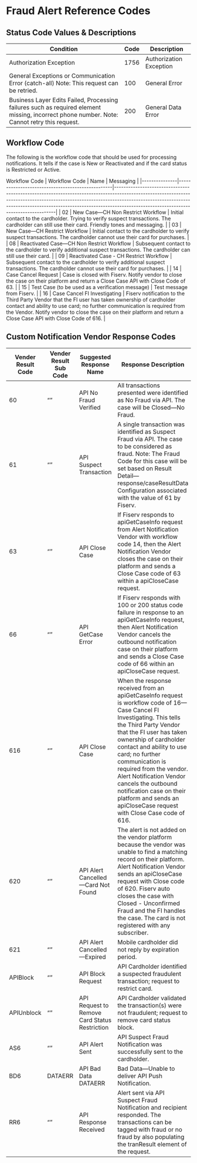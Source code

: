 
# Fraud Alert Reference Codes

## Status Code Values & Descriptions
| Condition                                                                                                                                   | Code | Description             |
|---------------------------------------------------------------------------------------------------------------------------------------------|------|-------------------------|
| Authorization Exception                                                                                                                     | 1756 | Authorization Exception |
| General Exceptions or Communication Error (catch-all) Note: This request can be retried.                                                    | 100  | General Error           |
| Business Layer Edits Failed, Processing failures such as required element missing, incorrect phone number. Note: Cannot retry this request. | 200  | General Data Error      |

 

## Workflow Code
The following is the workflow code that should be used for processing notifications. It tells if the case is New or Reactivated and if the card status is Restricted or Active.

Workflow Code
| Workflow Code | Name                                             | Messaging                                                                                                                                                                                                                                                                                     |
|---------------|--------------------------------------------------|-----------------------------------------------------------------------------------------------------------------------------------------------------------------------------------------------------------------------------------------------------------------------------------------------|
| 02            | New Case—CH Non Restrict Workflow                | Initial contact to the cardholder. Trying to verify suspect transactions. The cardholder can still use their card. Friendly tones and messaging.                                                                                                                                              |
| 03            | New Case—CH Restrict Workflow                    | Initial contact to the cardholder to verify suspect transactions. The cardholder cannot use their card for purchases.                                                                                                                                                                         |
| 08            | Reactivated Case—CH Non Restrict Workflow        | Subsequent contact to the cardholder to verify additional suspect transactions. The cardholder can still use their card.                                                                                                                                                                      |
| 09            | Reactivated Case - CH Restrict Workflow          | Subsequent contact to the cardholder to verify additional suspect transactions. The cardholder cannot use their card for purchases.                                                                                                                                                           |
| 14            | Case Cancel Request                              | Case is closed with Fiserv. Notify vendor to close the case on their platform and return a Close Case API with Close Code of 63.                                                                                                                                                              |
| 15            | Test Case (to be used as a verification message) | Test message from Fiserv.                                                                                                                                                                                                                                                                     |
| 16            | Case Cancel FI Investigating                     | Fiserv notification to the Third Party Vendor that the FI user has taken ownership of cardholder contact and ability to use card; no further communication is required from the Vendor. Notify vendor to close the case on their platform and return a Close Case API with Close Code of 616. |

## Custom Notification Vendor Response Codes
| Vender Result Code | Vender Result Sub Code | Suggested Response Name                       | Response Description                                                                                                                                                                                                                                                                                                                                                                                                                         |
|--------------------|------------------------|-----------------------------------------------|----------------------------------------------------------------------------------------------------------------------------------------------------------------------------------------------------------------------------------------------------------------------------------------------------------------------------------------------------------------------------------------------------------------------------------------------|
| 60                 | “”                     | API No Fraud Verified                         | All transactions presented were identified as No Fraud via API. The case will be Closed—No Fraud.                                                                                                                                                                                                                                                                                                                                            |
| 61                 | “”                     | API Suspect Transaction                       | A single transaction was identified as Suspect Fraud via API. The case to be considered as fraud. Note: The Fraud Code for this case will be set based on Result Detail— response/caseResultData Configuration associated with the value of 61 by Fiserv.                                                                                                                                                                                    |
| 63                 | “”                     | API Close Case                                | If Fiserv responds to apiGetCaseInfo request from Alert Notification Vendor with workflow code 14, then the Alert Notification Vendor closes the case on their platform and sends a Close Case code of 63 within a apiCloseCase request.                                                                                                                                                                                                     |
| 66                 | “”                     | API GetCase Error                             | If Fiserv responds with 100 or 200 status code failure in response to an apiGetCaseInfo request, then Alert Notification Vendor cancels the outbound notification case on their platform and sends a Close Case code of 66 within an apiCloseCase request.                                                                                                                                                                                   |
| 616                | “”                     | API Close Case                                | When the response received from an apiGetCaseInfo request is workflow code of 16—Case Cancel FI Investigating. This tells the Third Party Vendor that the FI user has taken ownership of cardholder contact and ability to use card; no further communication is required from the vendor. Alert Notification Vendor cancels the outbound notification case on their platform and sends an apiCloseCase request with Close Case code of 616. |
| 620                | “”                     | API Alert Cancelled—Card Not Found            | The alert is not added on the vendor platform because the vendor was unable to find a matching record on their platform. Alert Notification Vendor sends an apiCloseCase request with Close code of 620. Fiserv auto closes the case with Closed - Unconfirmed Fraud and the FI handles the case. The card is not registered with any subscriber.                                                                                            |
| 621                | “”                     | API Alert Cancelled—Expired                   | Mobile cardholder did not reply by expiration period.                                                                                                                                                                                                                                                                                                                                                                                        |
| APIBlock           | “”                     | API Block Request                             | API Cardholder identified a suspected fraudulent transaction; request to restrict card.                                                                                                                                                                                                                                                                                                                                                      |
| APIUnblock         | “”                     | API Request to Remove Card Status Restriction | API Cardholder validated the transaction(s) were not fraudulent; request to remove card status block.                                                                                                                                                                                                                                                                                                                                        |
| AS6                | “”                     | API Alert Sent                                | API Suspect Fraud Notification was successfully sent to the cardholder.                                                                                                                                                                                                                                                                                                                                                                      |
| BD6                | DATAERR                | API Bad Data DATAERR                          | Bad Data—Unable to deliver API Push Notification.                                                                                                                                                                                                                                                                                                                                                                                            |
| RR6                | “”                     | API Response Received                         | Alert sent via API Suspect Fraud Notification and recipient responded. The transactions can be tagged with fraud or no fraud by also populating the tranResult element of the request.                                                                                                                                                                                                                                                       |
